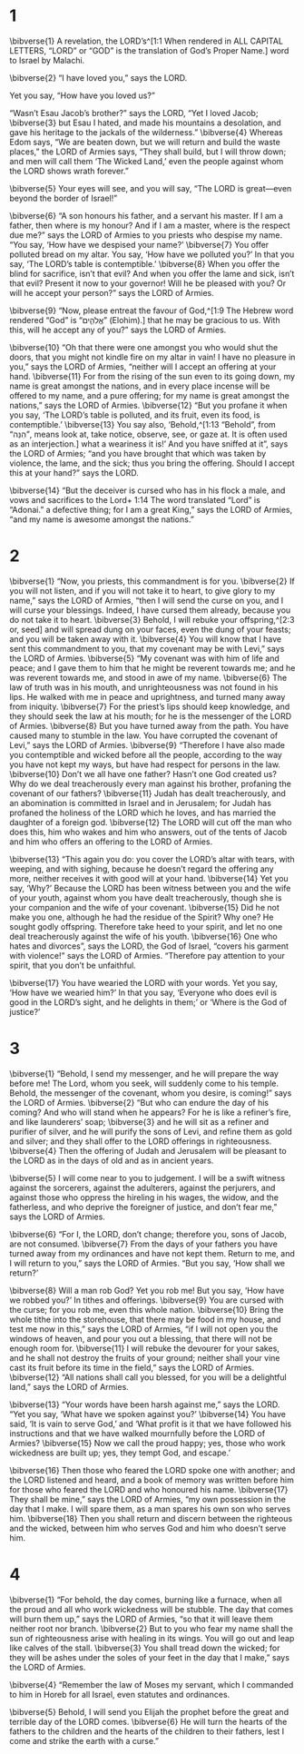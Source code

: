 # 1 
\bibverse{1} A revelation, the LORD’s^[1:1 When rendered in ALL CAPITAL LETTERS, “LORD” or “GOD” is the translation of God’s Proper Name.] word to Israel by Malachi. 



\bibverse{2} “I have loved you,” says the LORD. 

Yet you say, “How have you loved us?” 

“Wasn’t Esau Jacob’s brother?” says the LORD, “Yet I loved Jacob; \bibverse{3} but Esau I hated, and made his mountains a desolation, and gave his heritage to the jackals of the wilderness.” \bibverse{4} Whereas Edom says, “We are beaten down, but we will return and build the waste places,” the LORD of Armies says, “They shall build, but I will throw down; and men will call them ‘The Wicked Land,’ even the people against whom the LORD shows wrath forever.” 

\bibverse{5} Your eyes will see, and you will say, “The LORD is great—even beyond the border of Israel!” 

\bibverse{6} “A son honours his father, and a servant his master. If I am a father, then where is my honour? And if I am a master, where is the respect due me?” says the LORD of Armies to you priests who despise my name. “You say, ‘How have we despised your name?’ \bibverse{7} You offer polluted bread on my altar. You say, ‘How have we polluted you?’ In that you say, ‘The LORD’s table is contemptible.’ \bibverse{8} When you offer the blind for sacrifice, isn’t that evil? And when you offer the lame and sick, isn’t that evil? Present it now to your governor! Will he be pleased with you? Or will he accept your person?” says the LORD of Armies. 

\bibverse{9} “Now, please entreat the favour of God,^[1:9 The Hebrew word rendered “God” is “אֱלֹהִ֑ים” (Elohim).] that he may be gracious to us. With this, will he accept any of you?” says the LORD of Armies. 



\bibverse{10} “Oh that there were one amongst you who would shut the doors, that you might not kindle fire on my altar in vain! I have no pleasure in you,” says the LORD of Armies, “neither will I accept an offering at your hand. \bibverse{11} For from the rising of the sun even to its going down, my name is great amongst the nations, and in every place incense will be offered to my name, and a pure offering; for my name is great amongst the nations,” says the LORD of Armies. \bibverse{12} “But you profane it when you say, ‘The LORD’s table is polluted, and its fruit, even its food, is contemptible.’ \bibverse{13} You say also, ‘Behold,^[1:13 “Behold”, from “הִנֵּה”, means look at, take notice, observe, see, or gaze at. It is often used as an interjection.] what a weariness it is!’ And you have sniffed at it”, says the LORD of Armies; “and you have brought that which was taken by violence, the lame, and the sick; thus you bring the offering. Should I accept this at your hand?” says the LORD. 



\bibverse{14} “But the deceiver is cursed who has in his flock a male, and vows and sacrifices to the Lord+ 1:14 The word translated “Lord” is “Adonai.” a defective thing; for I am a great King,” says the LORD of Armies, “and my name is awesome amongst the nations.” 

# 2 
\bibverse{1} “Now, you priests, this commandment is for you. \bibverse{2} If you will not listen, and if you will not take it to heart, to give glory to my name,” says the LORD of Armies, “then I will send the curse on you, and I will curse your blessings. Indeed, I have cursed them already, because you do not take it to heart. \bibverse{3} Behold, I will rebuke your offspring,^[2:3 or, seed] and will spread dung on your faces, even the dung of your feasts; and you will be taken away with it. \bibverse{4} You will know that I have sent this commandment to you, that my covenant may be with Levi,” says the LORD of Armies. \bibverse{5} “My covenant was with him of life and peace; and I gave them to him that he might be reverent towards me; and he was reverent towards me, and stood in awe of my name. \bibverse{6} The law of truth was in his mouth, and unrighteousness was not found in his lips. He walked with me in peace and uprightness, and turned many away from iniquity. \bibverse{7} For the priest’s lips should keep knowledge, and they should seek the law at his mouth; for he is the messenger of the LORD of Armies. \bibverse{8} But you have turned away from the path. You have caused many to stumble in the law. You have corrupted the covenant of Levi,” says the LORD of Armies. \bibverse{9} “Therefore I have also made you contemptible and wicked before all the people, according to the way you have not kept my ways, but have had respect for persons in the law. \bibverse{10} Don’t we all have one father? Hasn’t one God created us? Why do we deal treacherously every man against his brother, profaning the covenant of our fathers? \bibverse{11} Judah has dealt treacherously, and an abomination is committed in Israel and in Jerusalem; for Judah has profaned the holiness of the LORD which he loves, and has married the daughter of a foreign god. \bibverse{12} The LORD will cut off the man who does this, him who wakes and him who answers, out of the tents of Jacob and him who offers an offering to the LORD of Armies. 



\bibverse{13} “This again you do: you cover the LORD’s altar with tears, with weeping, and with sighing, because he doesn’t regard the offering any more, neither receives it with good will at your hand. \bibverse{14} Yet you say, ‘Why?’ Because the LORD has been witness between you and the wife of your youth, against whom you have dealt treacherously, though she is your companion and the wife of your covenant. \bibverse{15} Did he not make you one, although he had the residue of the Spirit? Why one? He sought godly offspring. Therefore take heed to your spirit, and let no one deal treacherously against the wife of his youth. \bibverse{16} One who hates and divorces”, says the LORD, the God of Israel, “covers his garment with violence!” says the LORD of Armies. “Therefore pay attention to your spirit, that you don’t be unfaithful. 

\bibverse{17} You have wearied the LORD with your words. Yet you say, ‘How have we wearied him?’ In that you say, ‘Everyone who does evil is good in the LORD’s sight, and he delights in them;’ or ‘Where is the God of justice?’ 

# 3 
\bibverse{1} “Behold, I send my messenger, and he will prepare the way before me! The Lord, whom you seek, will suddenly come to his temple. Behold, the messenger of the covenant, whom you desire, is coming!” says the LORD of Armies. \bibverse{2} “But who can endure the day of his coming? And who will stand when he appears? For he is like a refiner’s fire, and like launderers’ soap; \bibverse{3} and he will sit as a refiner and purifier of silver, and he will purify the sons of Levi, and refine them as gold and silver; and they shall offer to the LORD offerings in righteousness. \bibverse{4} Then the offering of Judah and Jerusalem will be pleasant to the LORD as in the days of old and as in ancient years. 

\bibverse{5} I will come near to you to judgement. I will be a swift witness against the sorcerers, against the adulterers, against the perjurers, and against those who oppress the hireling in his wages, the widow, and the fatherless, and who deprive the foreigner of justice, and don’t fear me,” says the LORD of Armies. 

\bibverse{6} “For I, the LORD, don’t change; therefore you, sons of Jacob, are not consumed. \bibverse{7} From the days of your fathers you have turned away from my ordinances and have not kept them. Return to me, and I will return to you,” says the LORD of Armies. “But you say, ‘How shall we return?’ 

\bibverse{8} Will a man rob God? Yet you rob me! But you say, ‘How have we robbed you?’ In tithes and offerings. \bibverse{9} You are cursed with the curse; for you rob me, even this whole nation. \bibverse{10} Bring the whole tithe into the storehouse, that there may be food in my house, and test me now in this,” says the LORD of Armies, “if I will not open you the windows of heaven, and pour you out a blessing, that there will not be enough room for. \bibverse{11} I will rebuke the devourer for your sakes, and he shall not destroy the fruits of your ground; neither shall your vine cast its fruit before its time in the field,” says the LORD of Armies. \bibverse{12} “All nations shall call you blessed, for you will be a delightful land,” says the LORD of Armies. 

\bibverse{13} “Your words have been harsh against me,” says the LORD. “Yet you say, ‘What have we spoken against you?’ \bibverse{14} You have said, ‘It is vain to serve God,’ and ‘What profit is it that we have followed his instructions and that we have walked mournfully before the LORD of Armies? \bibverse{15} Now we call the proud happy; yes, those who work wickedness are built up; yes, they tempt God, and escape.’ 

\bibverse{16} Then those who feared the LORD spoke one with another; and the LORD listened and heard, and a book of memory was written before him for those who feared the LORD and who honoured his name. \bibverse{17} They shall be mine,” says the LORD of Armies, “my own possession in the day that I make. I will spare them, as a man spares his own son who serves him. \bibverse{18} Then you shall return and discern between the righteous and the wicked, between him who serves God and him who doesn’t serve him. 

# 4 
\bibverse{1} “For behold, the day comes, burning like a furnace, when all the proud and all who work wickedness will be stubble. The day that comes will burn them up,” says the LORD of Armies, “so that it will leave them neither root nor branch. \bibverse{2} But to you who fear my name shall the sun of righteousness arise with healing in its wings. You will go out and leap like calves of the stall. \bibverse{3} You shall tread down the wicked; for they will be ashes under the soles of your feet in the day that I make,” says the LORD of Armies. 

\bibverse{4} “Remember the law of Moses my servant, which I commanded to him in Horeb for all Israel, even statutes and ordinances. 

\bibverse{5} Behold, I will send you Elijah the prophet before the great and terrible day of the LORD comes. \bibverse{6} He will turn the hearts of the fathers to the children and the hearts of the children to their fathers, lest I come and strike the earth with a curse.” 